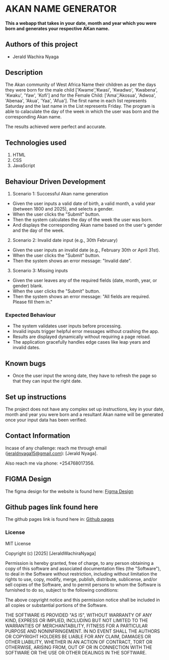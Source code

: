 # AKAN NAME GENERATOR
#### This a webapp that takes in your date, month and year which you were born and generates your respective AKan name.

## Authors of this project
* Jerald Wachira Nyaga

## Description
The Akan community of West Africa Name their children as per the days they were born for the male child ['Kwame','Kwasi', 'Kwadwo', 'Kwabena', 'Kwaku', 'Yaw', 'Kofi'] and for the Female Child: ['Ama','Akosua', 'Adwoa', 'Abenaa', 'Akua', 'Yaa', 'Afua']. The first name in each list represents Saturday and the last name in the List represents Friday. The program is able to calaculate the day of the week in which the user was born and the corresponding Akan name.


The results achieved were perfect  and accurate.

## Technologies used
1. HTML
2. CSS
3. JavaScript

## Behaviour Driven Development
1. Scenario 1: Successful Akan name generation

- Given the user inputs a valid date of birth, a valid month, a valid year (between 1800 and 2025), and selects a gender.
- When the user clicks the "Submit" button.
- Then the system calculates the day of the week the user was born.
- And displays the corresponding Akan name based on the user's gender and the day of the week.

2. Scenario 2: Invalid date input (e.g., 30th February)

- Given the user inputs an invalid date (e.g., February 30th or April 31st).
- When the user clicks the "Submit" button.
- Then the system shows an error message: "Invalid date".

3. Scenario 3: Missing inputs

- Given the user leaves any of the required fields (date, month, year, or gender) blank.
- When the user clicks the "Submit" button.
- Then the system shows an error message: "All fields are required. Please fill them in."

### Expected Behaviour
- The system validates user inputs before processing.
- Invalid inputs trigger helpful error messages without crashing the app.
- Results are displayed dynamically without requiring a page reload.
- The application gracefully handles edge cases like leap years and invalid dates.

## Known bugs
- Once the user input the wrong date, they have to refresh the page so that they can input the right date.


## Set up instructions
The project does not have any complex set up instructions, key in your date, month and year you were born and a resultant Akan name will be generated once your input data has been verified.

## Contact Information
Incase of any challenge: reach me through email (jeraldnyaga15@gmail.com): [Jerald Nyaga].

Also reach me via phone: +254768017356.

## FIGMA Design
The figma design for the website is found here: [Figma Design](https://www.figma.com/design/szdJLenk02QTHvF7cT0NHT/Akan-Design?node-id=0-1&t=K0f3OqmfendAXQm6-1)

## Github pages link found here
The github pages link is found here in: [Github pages](https://jeraldnyaga.github.io/akanProject/)

### License
MIT License

Copyright (c) [2025] [JeraldWachiraNyaga]

Permission is hereby granted, free of charge, to any person obtaining a copy
of this software and associated documentation files (the "Software"), to deal
in the Software without restriction, including without limitation the rights
to use, copy, modify, merge, publish, distribute, sublicense, and/or sell
copies of the Software, and to permit persons to whom the Software is
furnished to do so, subject to the following conditions:

The above copyright notice and this permission notice shall be included in all
copies or substantial portions of the Software.

THE SOFTWARE IS PROVIDED "AS IS", WITHOUT WARRANTY OF ANY KIND, EXPRESS OR
IMPLIED, INCLUDING BUT NOT LIMITED TO THE WARRANTIES OF MERCHANTABILITY,
FITNESS FOR A PARTICULAR PURPOSE AND NONINFRINGEMENT. IN NO EVENT SHALL THE
AUTHORS OR COPYRIGHT HOLDERS BE LIABLE FOR ANY CLAIM, DAMAGES OR OTHER
LIABILITY, WHETHER IN AN ACTION OF CONTRACT, TORT OR OTHERWISE, ARISING FROM,
OUT OF OR IN CONNECTION WITH THE SOFTWARE OR THE USE OR OTHER DEALINGS IN THE
SOFTWARE.